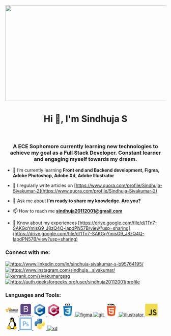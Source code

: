 

<img align= "center" height= "300px" width= "600px" src= "https://images.unsplash.com/photo-1549633030-89d0743bad01?ixid=MnwxMjA3fDB8MHxwaG90by1wYWdlfHx8fGVufDB8fHx8&ixlib">


<h1 align="center">Hi 👋, I'm Sindhuja S</h1><br>

<h3 align="center">A ECE Sophomore currently learning new technologies to achieve my goal as a Full Stack Developer. Constant learner and engaging myself towards my dream.</h3>

- 🌱 I’m currently learning **Front end and Backend development, Figma, Adobe Photoshop, Adobe Xd, Adobe Illustrator**

- 📝 I regularly write articles on [https://www.quora.com/profile/Sindhuja-Sivakumar-2](https://www.quora.com/profile/Sindhuja-Sivakumar-2)

- 💬 Ask me about **I'm ready to share my knowledge. Are you?**

- 📫 How to reach me **sindhuja20112001@gmail.com**

- 📄 Know about my experiences [https://drive.google.com/file/d/1Tn7-SAKGqYmisG9_J8zQ4Q-lapdPN57B/view?usp=sharing](https://drive.google.com/file/d/1Tn7-SAKGqYmisG9_J8zQ4Q-lapdPN57B/view?usp=sharing)

<h3 align="left">Connect with me:</h3>
<p align="left">
<a href="https://linkedin.com/in/https://www.linkedin.com/in/sindhuja-sivakumar-s-b95764195/" target="blank"><img align="center" src="https://raw.githubusercontent.com/rahuldkjain/github-profile-readme-generator/neutral-icons/src/images/icons/Social/linked-in-alt.svg" alt="https://www.linkedin.com/in/sindhuja-sivakumar-s-b95764195/" height="30" width="40" /></a>
<a href="https://instagram.com/https://www.instagram.com/sindhuja__sivakumar/" target="blank"><img align="center" src="https://raw.githubusercontent.com/rahuldkjain/github-profile-readme-generator/neutral-icons/src/images/icons/Social/instagram.svg" alt="https://www.instagram.com/sindhuja__sivakumar/" height="30" width="40" /></a>
<a href="https://www.hackerrank.com/kerrank.com/sivakumargssg" target="blank"><img align="center" src="https://raw.githubusercontent.com/rahuldkjain/github-profile-readme-generator/neutral-icons/src/images/icons/Social/hackerrank.svg" alt="kerrank.com/sivakumargssg" height="30" width="40" /></a>
<a href="https://auth.geeksforgeeks.org/user/https://auth.geeksforgeeks.org/user/sindhuja20112001/profile" target="blank"><img align="center" src="https://raw.githubusercontent.com/rahuldkjain/github-profile-readme-generator/neutral-icons/src/images/icons/Social/geeks-for-geeks.svg" alt="https://auth.geeksforgeeks.org/user/sindhuja20112001/profile" height="30" width="40" /></a>
</p>

<h3 align="left">Languages and Tools:</h3>
<p align="left"> <a href="https://aws.amazon.com" target="_blank"> <img src="https://raw.githubusercontent.com/devicons/devicon/master/icons/amazonwebservices/amazonwebservices-original-wordmark.svg" alt="aws" width="40" height="40"/> </a> <a href="https://getbootstrap.com" target="_blank"> <img src="https://raw.githubusercontent.com/devicons/devicon/master/icons/bootstrap/bootstrap-plain-wordmark.svg" alt="bootstrap" width="40" height="40"/> </a> <a href="https://www.cprogramming.com/" target="_blank"> <img src="https://raw.githubusercontent.com/devicons/devicon/master/icons/c/c-original.svg" alt="c" width="40" height="40"/> </a> <a href="https://www.w3schools.com/cpp/" target="_blank"> <img src="https://raw.githubusercontent.com/devicons/devicon/master/icons/cplusplus/cplusplus-original.svg" alt="cplusplus" width="40" height="40"/> </a> <a href="https://www.w3schools.com/css/" target="_blank"> <img src="https://raw.githubusercontent.com/devicons/devicon/master/icons/css3/css3-original-wordmark.svg" alt="css3" width="40" height="40"/> </a> <a href="https://www.figma.com/" target="_blank"> <img src="https://www.vectorlogo.zone/logos/figma/figma-icon.svg" alt="figma" width="40" height="40"/> </a> <a href="https://git-scm.com/" target="_blank"> <img src="https://www.vectorlogo.zone/logos/git-scm/git-scm-icon.svg" alt="git" width="40" height="40"/> </a> <a href="https://www.w3.org/html/" target="_blank"> <img src="https://raw.githubusercontent.com/devicons/devicon/master/icons/html5/html5-original-wordmark.svg" alt="html5" width="40" height="40"/> </a> <a href="https://www.adobe.com/in/products/illustrator.html" target="_blank"> <img src="https://www.vectorlogo.zone/logos/adobe_illustrator/adobe_illustrator-icon.svg" alt="illustrator" width="40" height="40"/> </a> <a href="https://developer.mozilla.org/en-US/docs/Web/JavaScript" target="_blank"> <img src="https://raw.githubusercontent.com/devicons/devicon/master/icons/javascript/javascript-original.svg" alt="javascript" width="40" height="40"/> </a> <a href="https://www.linux.org/" target="_blank"> <img src="https://raw.githubusercontent.com/devicons/devicon/master/icons/linux/linux-original.svg" alt="linux" width="40" height="40"/> </a> <a href="https://www.photoshop.com/en" target="_blank"> <img src="https://raw.githubusercontent.com/devicons/devicon/master/icons/photoshop/photoshop-line.svg" alt="photoshop" width="40" height="40"/> </a> <a href="https://www.python.org" target="_blank"> <img src="https://raw.githubusercontent.com/devicons/devicon/master/icons/python/python-original.svg" alt="python" width="40" height="40"/> </a> <a href="https://www.adobe.com/products/xd.html" target="_blank"> <img src="https://cdn.worldvectorlogo.com/logos/adobe-xd.svg" alt="xd" width="40" height="40"/> </a> </p>
